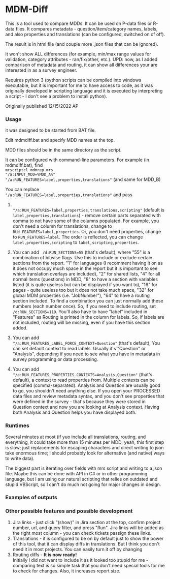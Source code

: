 # MDM-Diff

This is a tool used to compare MDDs. It can be used on P-data files or R-data files. It compares metadata - question/item/category names, labels, and also properties and translations (can be configured, switched on of off).

The result is in html file (and couple more .json files that can be ignored).

It won't show ALL differences (for example, min/max range values for validation, category attributes - ran/fix/other, etc.). UPD: now, as I added comparison of metadata and routing, it can show all differences your are interested in as a survey engineer.

Requires python 3 (python scripts can be compiled into windows executable, but it is important for me to have access to code, as it was originally developed in scripting language and it is executed by interpreting a script - I don't see a problem to install python).

Originally published 12/15/2022 AP

### Usage ###
it was designed to be started from BAT file.

Edit mdmdiff.bat and specify MDD names at the top.

MDD files should be in the same directory as the script.

It can be configured with command-line parameters. For example (in mdmdiff.bat), find
<br /><code>mrscriptcl mdmrep.mrs "/a:INPUT_MDD=%MDD_A%" "/a:RUN_FEATURES=label,properties,translations"</code> (and same for MDD_B)

You can replace <code> "/a:RUN_FEATURES=label,properties,translations"</code> and pass
1. <code> "/a:RUN_FEATURES=label,properties,translations,scripting"</code> (default is <code>label,properties,translations</code>) - remove certain parts separated with comma to not have some of the columns populated. For example, you don't need a column for translations, change to <code>RUN_FEATURES=label,properties</code>. Or, you don't need properties, change to <code>RUN_FEATURES=label</code>. The order is reflected, you can change <code>label,properties,scripting</code> to <code>label,scripting,properties</code>.

2. You can add <code> /d:RUN_SECTIONS=55</code> (that's default), where "55" is a combination of bitwise flags. Use this to include or exclude certain sections from the report. "1" for languages (I recomment having it on as it does not occupy much space in the report but it is important to see which translation overlays are included), "2" for shared lists, "4"  for all normal items (questions) in MDD, "8" to have a section with variables listed (it is quite useless but can be displayed if you want to), "16" for pages - quite useless too but it does not take much space, "32" for global MDM properties (i.e. "JobNumber"), "64" to have a routing section included. To find a combination you can just normally add these numbers (each number once). So, if you need to include routing, set <code> /d:RUN_SECTIONS=119</code>. You'll also have to have "label" included in "Features" as Routing is printed in the column for labels. So, if labels are not included, routing will be missing, even if you have this section added.

3. You can add <code> "/a:RUN_FEATURES_LABEL_FORCE_CONTEXT=Question"</code> (that's default), You can set default context to read labels. Usually it's "Question" or "Analysis", depending if you need to see what you have in metadata in survey programming or data processing.

3. You can add <code> "/a:RUN_FEATURES_PROPERTIES_CONTEXTS=Analysis,Question"</code> (that's default), a context to read properties from. Multiple contexts can be specified (comma-separated). Analysis and Question are usually good to go, you shouldn't need anything else. If you open your PROCESSED data files and review metadata syntax, and you don't see properties that were defined in the survey - that's because they were stored in Question context and now you are looking at Analysis context. Having both Analysis and Question helps you have displayed both.

### Runtimes ###
Several minutes at most (if yuo include all translations, routing, and everything, it could take more than 15 minutes per MDD; yeah, this first step is slow; just replacements for escaping characters and direct writing to json take enormous time; I should probably look for alternative (and native) ways to write data).

The biggest part is iterating over fields with mrs script and writing to a json file. Maybe this can be done with API in C# or in other programming language, but I am using our natural scripting that relies on outdated and stupid VBScript, so I can't do much not going for major changes in design.

### Examples of outputs ###

### Other possible features and possible development ###
1. Jira links - just click "(show)" in Jira section at the top, confirm project number, url, and query filter, and press "Run". Jira links will be added as the right most column - you can check tickets passign these links.
2. Translations - it is configured to be on by default just to show the power of this tool, that it can display diffs in translations. But I think you don't need it in most projects. You can easily turn it off by changing <code></code>
3. Routing diffs - <b>It is now ready!</b> <br />Initially I did not want to include it as it looked too stupid for me - comparing text is so simple task that you don't need special tools for me to check for changes. Also, it increases report size.

